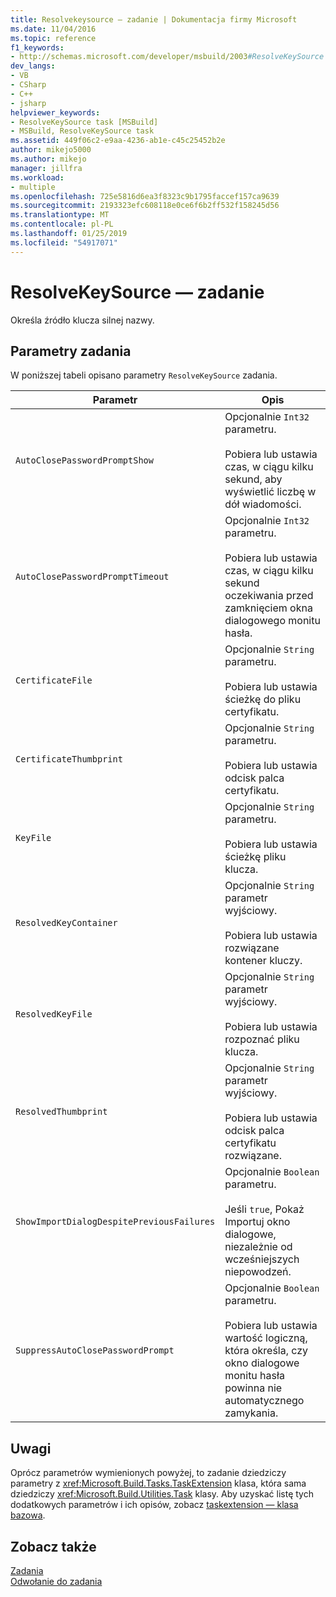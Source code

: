 ```yaml
---
title: Resolvekeysource — zadanie | Dokumentacja firmy Microsoft
ms.date: 11/04/2016
ms.topic: reference
f1_keywords:
- http://schemas.microsoft.com/developer/msbuild/2003#ResolveKeySource
dev_langs:
- VB
- CSharp
- C++
- jsharp
helpviewer_keywords:
- ResolveKeySource task [MSBuild]
- MSBuild, ResolveKeySource task
ms.assetid: 449f06c2-e9aa-4236-ab1e-c45c25452b2e
author: mikejo5000
ms.author: mikejo
manager: jillfra
ms.workload:
- multiple
ms.openlocfilehash: 725e5816d6ea3f8323c9b1795faccef157ca9639
ms.sourcegitcommit: 2193323efc608118e0ce6f6b2ff532f158245d56
ms.translationtype: MT
ms.contentlocale: pl-PL
ms.lasthandoff: 01/25/2019
ms.locfileid: "54917071"
---
```

# <a name="resolvekeysource-task"></a>ResolveKeySource — zadanie
Określa źródło klucza silnej nazwy.  
  
## <a name="task-parameters"></a>Parametry zadania  
 W poniższej tabeli opisano parametry `ResolveKeySource` zadania.  
  
|Parametr|Opis|  
|---------------|-----------------|  
|`AutoClosePasswordPromptShow`|Opcjonalnie `Int32` parametru.<br /><br /> Pobiera lub ustawia czas, w ciągu kilku sekund, aby wyświetlić liczbę w dół wiadomości.|  
|`AutoClosePasswordPromptTimeout`|Opcjonalnie `Int32` parametru.<br /><br /> Pobiera lub ustawia czas, w ciągu kilku sekund oczekiwania przed zamknięciem okna dialogowego monitu hasła.|  
|`CertificateFile`|Opcjonalnie `String` parametru.<br /><br /> Pobiera lub ustawia ścieżkę do pliku certyfikatu.|  
|`CertificateThumbprint`|Opcjonalnie `String` parametru.<br /><br /> Pobiera lub ustawia odcisk palca certyfikatu.|  
|`KeyFile`|Opcjonalnie `String` parametru.<br /><br /> Pobiera lub ustawia ścieżkę pliku klucza.|  
|`ResolvedKeyContainer`|Opcjonalnie `String` parametr wyjściowy.<br /><br /> Pobiera lub ustawia rozwiązane kontener kluczy.|  
|`ResolvedKeyFile`|Opcjonalnie `String` parametr wyjściowy.<br /><br /> Pobiera lub ustawia rozpoznać pliku klucza.|  
|`ResolvedThumbprint`|Opcjonalnie `String` parametr wyjściowy.<br /><br /> Pobiera lub ustawia odcisk palca certyfikatu rozwiązane.|  
|`ShowImportDialogDespitePreviousFailures`|Opcjonalnie `Boolean` parametru.<br /><br /> Jeśli `true`, Pokaż Importuj okno dialogowe, niezależnie od wcześniejszych niepowodzeń.|  
|`SuppressAutoClosePasswordPrompt`|Opcjonalnie `Boolean` parametru.<br /><br /> Pobiera lub ustawia wartość logiczną, która określa, czy okno dialogowe monitu hasła powinna nie automatycznego zamykania.|  
  
## <a name="remarks"></a>Uwagi  
 Oprócz parametrów wymienionych powyżej, to zadanie dziedziczy parametry z <xref:Microsoft.Build.Tasks.TaskExtension> klasa, która sama dziedziczy <xref:Microsoft.Build.Utilities.Task> klasy. Aby uzyskać listę tych dodatkowych parametrów i ich opisów, zobacz [taskextension — klasa bazowa](../msbuild/taskextension-base-class.md).  
  
## <a name="see-also"></a>Zobacz także  
 [Zadania](../msbuild/msbuild-tasks.md)   
 [Odwołanie do zadania](../msbuild/msbuild-task-reference.md)